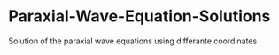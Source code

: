 # Paraxial-Wave-Equation-Solutions
 Solution of the paraxial wave equations using differante coordinates
